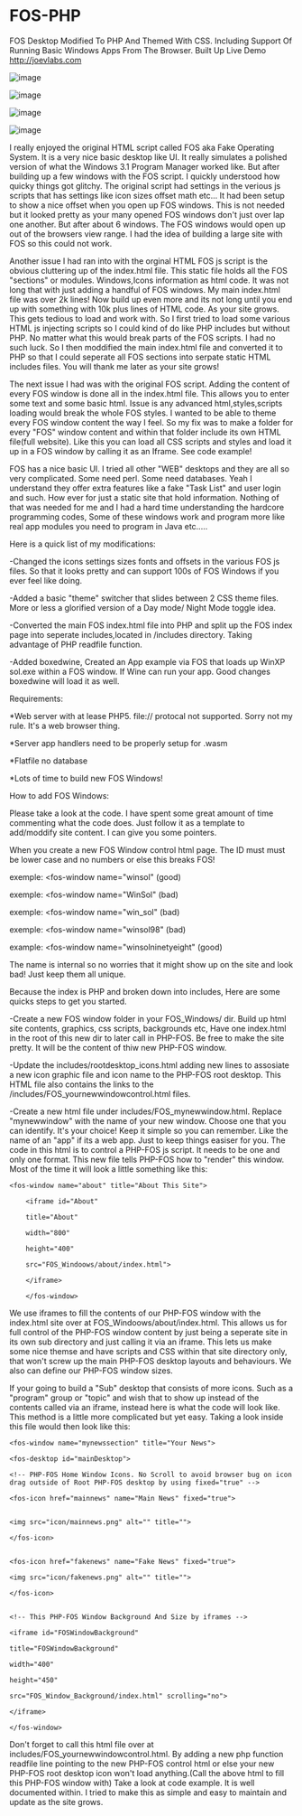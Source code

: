 # FOS-PHP
FOS Desktop Modified To PHP And Themed With CSS.  Including Support Of Running Basic Windows Apps From The Browser. Built Up Live Demo http://joevlabs.com

![image](https://github.com/hitsfm/FOS-PHP/blob/main/screenshots/FOS_Startmenu.png)

![image](https://github.com/hitsfm/FOS-PHP/blob/main/screenshots/FOS_Themes.png)

![image](https://github.com/hitsfm/FOS-PHP/blob/main/screenshots/FOS_Windows.png)

![image](https://github.com/hitsfm/FOS-PHP/blob/main/screenshots/boxedwine_Winsol.png)




I really enjoyed the original HTML script called FOS aka Fake Operating System. It is a very nice basic desktop like UI. It really simulates a polished version of what the Windows 3.1 Program Manager worked like. But after building up a few windows with the FOS script. I quickly understood how quicky things got glitchy. The original script had settings in the verious js scripts that has settings like icon sizes offset math etc... It had been setup to show a nice offset when you open up FOS windows. This is not needed but it looked pretty as your many opened FOS windows don't just over lap one another. But after about 6 windows. The FOS windows would open up out of the browsers view range. I had the idea of building a large site with FOS so this could not work.


Another issue I had ran into with the orginal HTML FOS js script is the obvious cluttering up of the index.html file. This static file holds all the FOS "sections" or modules. Windows,Icons information as html code. It was not long that with just adding a handful of FOS windows. My main index.html file was over 2k lines! Now build up even more and its not long until you end up with something with 10k plus lines of HTML code. As your site grows. This gets tedious to load and work with. So I first tried to load some various HTML js injecting scripts so I could kind of do like PHP includes but without PHP. No matter what this would break parts of the FOS scripts. I had no such luck. So I then moddified the main index.html file and converted it to PHP so that I could seperate all FOS sections into serpate static HTML includes files. You will thank me later as your site grows!

The next issue I had was with the original FOS script. Adding the content of every FOS window is done all in the index.html file. This allows you to enter some text and some basic html. Issue is any advanced html,styles,scripts loading would break the whole FOS styles. I wanted to be able to theme every FOS window content the way I feel. So my fix was to make a folder for every "FOS" window content and within that folder include its own HTML file(full website). Like this you can load all CSS scripts and styles and load it up in a FOS window by calling it as an Iframe. See code example!


FOS has a nice basic UI. I tried all other "WEB" desktops and they are all so very complicated. Some need perl. Some need databases. Yeah I understand they offer extra features like a fake "Task List" and user login and such. How ever for just a static site that hold information. Nothing of that was needed for me and I had a hard time understanding the hardcore programming codes, Some of these windows work and program more like real app modules you need to program in Java etc.....







Here is a quick list of my modifications:


-Changed the icons settings sizes fonts and offsets in the various FOS js files. So that it looks pretty and can support 100s of FOS Windows if you ever feel like doing.

-Added a basic "theme" switcher that slides between 2 CSS theme files. More or less a glorified version of a Day mode/ Night Mode toggle idea. 

-Converted the main FOS index.html file into PHP and split up the FOS index page into seperate includes,located in /includes directory. Taking advantage of PHP readfile function.

-Added boxedwine, Created an App example via FOS that loads up WinXP sol.exe within a FOS window. If Wine can run your app. Good changes boxedwine will load it as well. 




Requirements:



*Web server with at lease PHP5. file:// protocal not supported. Sorry not my rule. It's a web browser thing. 

*Server app handlers need to be properly setup for .wasm

*Flatfile no database

*Lots of time to build new FOS Windows!




How to add FOS Windows:

Please take a look at the code. I have spent some great amount of time commenting what the code does. Just follow it as a template to add/moddify site content. I can give you some pointers.

When you create a new FOS Window control html page. The ID must must be lower case and no numbers or else this breaks FOS!

exemple: <fos-window name="winsol" (good)
                     
exemple: <fos-window name="WinSol" (bad)

exemple: <fos-window name="win_sol" (bad)

exemple: <fos-window name="winsol98" (bad)
                     
example: <fos-window name="winsolninetyeight" (good)


The name is internal so no worries that it might show up on the site and look bad! Just keep them all unique.



Because the index is PHP and broken down into includes, Here are some quicks steps to get you started.
                     
 -Create a new FOS window folder in your FOS_Windows/ dir. Build up html site contents, graphics, css scripts, backgrounds etc, Have one index.html in the root of this new dir to later call in PHP-FOS. Be free to make the site pretty. It will be the content of thiw new PHP-FOS window. 
                     
 -Update the includes/rootdesktop_icons.html adding new lines to assosiate a new icon graphic file and icon name to the PHP-FOS root desktop. This HTML file also contains the links to the /includes/FOS_yournewwindowcontrol.html files.
 
-Create a new html file under includes/FOS_mynewwindow.html. Replace "mynewwindow" with the name of your new window. Choose one that you can identify. It's your choice! Keep it simple so you can remember. Like the name of an "app" if its a web app. Just to keep things easiser for you. The code in this html is to control a PHP-FOS js script. It needs to be one and only one format. This new file tells PHP-FOS how to "render" this window. Most of the time it will look a little something like this:
  
	<fos-window name="about" title="About This Site">

        <iframe id="About"

        title="About"
    
        width="800"
    
        height="400"

        src="FOS_Windoows/about/index.html">

        </iframe>

        </fos-window>

	
We use iframes to fill the contents of our PHP-FOS window with the index.html site over at FOS_Windoows/about/index.html. This allows us for full control of the PHP-FOS window content by just being a seperate site in its own sub directory and just calling it via an iframe. This lets us make some nice themse and have scripts and CSS within that site directory only, that won't screw up the main PHP-FOS desktop layouts and behaviours. We also can define our PHP-FOS window sizes.
                     
If your going to build a "Sub" desktop that consists of more icons. Such as a "program" group or "topic"  and wish that to show up instead of the contents called via an iframe, instead here is what the code will look like. This method is a little more complicated but yet easy. Taking a look inside this file would then look like this:
                     
	<fos-window name="mynewssection" title="Your News">
	
	<fos-desktop id="mainDesktop">
	
	<!-- PHP-FOS Home Window Icons. No Scroll to avoid browser bug on icon drag outside of Root PHP-FOS desktop by using fixed="true" -->
	
	<fos-icon href="mainnews" name="Main News" fixed="true">


	<img src="icon/mainnews.png" alt="" title="">

	</fos-icon>


	<fos-icon href="fakenews" name="Fake News" fixed="true">

	<img src="icon/fakenews.png" alt="" title="">

	</fos-icon>


	<!-- This PHP-FOS Window Background And Size by iframes -->

	<iframe id="FOSWindowBackground"

	title="FOSWindowBackground"

	width="400"

	height="450"

	src="FOS_Window_Background/index.html" scrolling="no">

	</iframe>

	</fos-window>
                     
                     
                     
  
Don't forget to call this html file over at includes/FOS_yournewwindowcontrol.html. By adding a new php function readfile line pointing to the new PHP-FOS control html or else your new PHP-FOS root desktop icon won't load anything.(Call the above html to fill this PHP-FOS window with) Take a look at code example. It is well documented within. I tried to make this as simple and easy to maintain and update as the site grows.
                     
